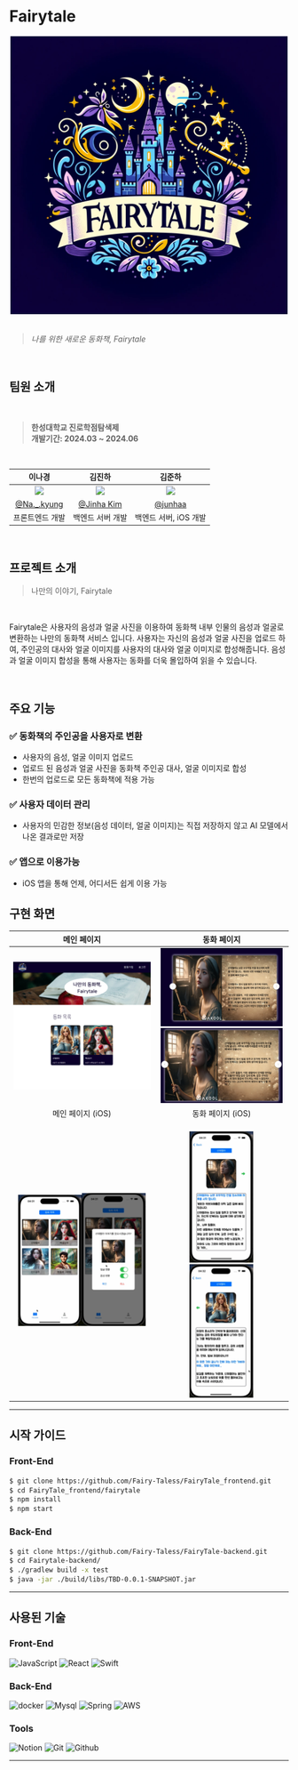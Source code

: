 


# Fairytale

<div align = "center">
<img width="500" alt="image" src="https://github.com/junhaa/study/blob/main/image/project/fairytale/Pasted%20image%2020240812232717.png?raw=true">
</div>

<br>

>*나를 위한 새로운 동화책, Fairytale*

<br>

## 팀원 소개

<br>

> **한성대학교 진로학점탐색제**
> <br>
> **개발기간: 2024.03 ~ 2024.06**

<br>

|                                        이나경                                        |                                        김진하                                        |                                       김준하                                       |
| :-------------------------------------------------------------------------------: | :-------------------------------------------------------------------------------: | :-----------------------------------------------------------------------------: |
| <img width="160px" src="https://avatars.githubusercontent.com/u/115490634?v=4" /> | <img width="160px" src="https://avatars.githubusercontent.com/u/121429925?v=4" /> | <img width="160px" src="https://avatars.githubusercontent.com/u/94986147?v=4"/> |
|                  [@Na.\_.kyung](https://github.com/lee-nakyung)                   |                    [@Jinha Kim](https://github.com/ghvfgfcht)                     |                      [@junhaa](https://github.com/junhaa)                       |
|                                     프론트엔드 개발                                      |                                     백엔드 서버 개발                                     |                                 백엔드 서버, iOS 개발                                  |

<br>

## 프로젝트 소개

> 나만의 이야기, Fairytale

<br>

Fairytale은 사용자의 음성과 얼굴 사진을 이용하여 동화책 내부 인물의 음성과 얼굴로 변환하는 나만의 동화책 서비스 입니다. 사용자는 자신의 음성과 얼굴 사진을 업로드 하여, 주인공의 대사와 얼굴 이미지를 사용자의 대사와 얼굴 이미지로 합성해줍니다. 음성과 얼굴 이미지 합성을 통해 사용자는 동화를 더욱 몰입하여 읽을 수 있습니다.

<br>

## 주요 기능 


### ✅ 동화책의 주인공을 사용자로 변환
- 사용자의 음성, 얼굴 이미지 업로드
- 업로드 된 음성과 얼굴 사진을 동화책 주인공 대사, 얼굴 이미지로 합성
- 한번의 업로드로 모든 동화책에 적용 가능

### ✅ 사용자 데이터 관리
- 사용자의 민감한 정보(음성 데이터, 얼굴 이미지)는 직접 저장하지 않고 AI 모델에서 나온 결과로만 저장

### ✅ 앱으로 이용가능
* iOS 앱을 통해 언제, 어디서든 쉽게 이용 가능


## 구현 화면

|                                         메인 페이지                                         |                                                             동화 페이지                                                             |
| :------------------------------------------------------------------------------------: | :----------------------------------------------------------------------------------------------------------------------------: |
|                       <img width="250" alt="image" src="https://github.com/junhaa/study/blob/main/image/project/fairytale/Pasted%20image%2020240812232536.png?raw=true">                      | <img width="220" src="https://github.com/junhaa/study/blob/main/image/project/fairytale/%EC%9B%90%EB%B3%B8%EC%9D%B4%EB%AF%B8%EC%A7%80.png?raw=true"/><br><img width="220" src="https://github.com/junhaa/study/blob/main/image/project/fairytale/%ED%95%A9%EC%84%B1%EC%9D%B4%EB%AF%B8%EC%A7%80.png?raw=true"/> |
|                                      메인 페이지 (iOS)                                      |                                                          동화 페이지 (iOS)                                                          |<br>
<img width="115" src="https://github.com/junhaa/study/blob/main/image/project/fairytale/Pasted%20image%2020240812235850.png?raw=true"/><img width="115" src="https://github.com/junhaa/study/blob/main/image/project/fairytale/Pasted%20image%2020240812235903.png?raw=true"/>|<br><img width="115" src="https://github.com/junhaa/study/blob/main/image/project/fairytale/Pasted%20image%2020240812235955.png?raw=true"/><img width="115" src="https://github.com/junhaa/study/blob/main/image/project/fairytale/Pasted%20image%2020240812235959.png?raw=true"/> |

---
## 시작 가이드

### Front-End
```bash
$ git clone https://github.com/Fairy-Taless/FairyTale_frontend.git
$ cd FairyTale_frontend/fairytale
$ npm install 
$ npm start
```

### Back-End
```bash
$ git clone https://github.com/Fairy-Taless/FairyTale-backend.git
$ cd Fairytale-backend/
$ ./gradlew build -x test
$ java -jar ./build/libs/TBD-0.0.1-SNAPSHOT.jar
```

---

## 사용된 기술

### Front-End
![JavaScript](https://img.shields.io/badge/JavaScript-F7DF1E?style=for-the-badge&logo=Javascript&logoColor=white)
![React](https://img.shields.io/badge/React-20232A?style=for-the-badge&logo=react&logoColor=61DAFB)
![Swift](https://img.shields.io/badge/Swift-F05138?style=for-the-badge&logo=Swift&logoColor=white)

### Back-End
![docker](https://img.shields.io/badge/Docker-2496ED?style=for-the-badge&logo=Docker&logoColor=white)
![Mysql](https://img.shields.io/badge/MySQL-4479A1?style=for-the-badge&logo=MySQL&logoColor=white)
![Spring](https://img.shields.io/badge/Spring-6DB33F?style=for-the-badge&logo=Spring&logoColor=white)
![AWS](https://img.shields.io/badge/Amazon%20AWS-232F3E?style=for-the-badge&logo=amazonaws&logoColor=white)

### Tools
![Notion](https://img.shields.io/badge/Notion-000000?style=for-the-badge&logo=Notion&logoColor=white)
![Git](https://img.shields.io/badge/Git-F05032?style=for-the-badge&logo=Git&logoColor=white)
![Github](https://img.shields.io/badge/GitHub-181717?style=for-the-badge&logo=GitHub&logoColor=white)             

---

